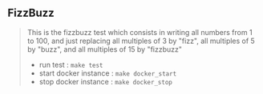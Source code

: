 ## FizzBuzz

> This is the fizzbuzz test which consists in writing all numbers from 1 to 100, and just replacing all multiples of 3 by "fizz", all multiples of 5 by "buzz", and all multiples of 15 by "fizzbuzz"
> * run test : `make test`
> * start docker instance : `make docker_start`
> * stop docker instance : `make docker_stop`
